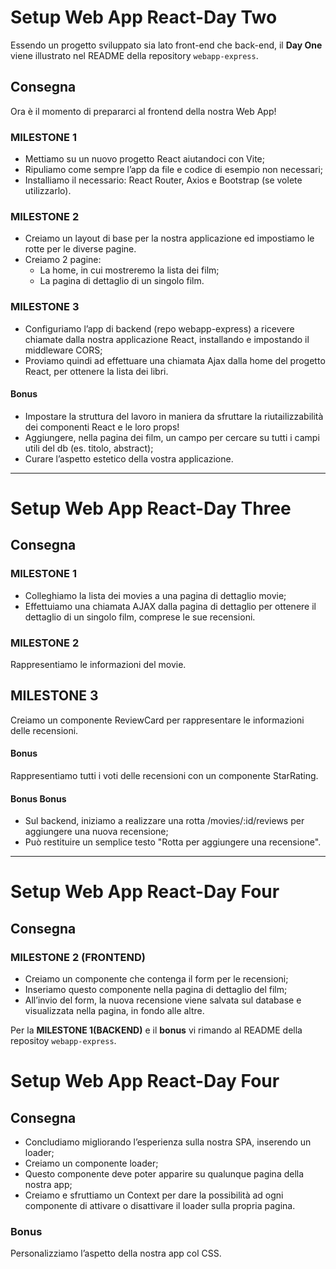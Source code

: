 # Setup Web App React-Day Two

Essendo un progetto sviluppato sia lato front-end che back-end, il **Day One** viene illustrato nel README della repository `webapp-express`.

## Consegna

Ora è il momento di prepararci al frontend della nostra Web App!

### MILESTONE 1
- Mettiamo su un nuovo progetto React aiutandoci con Vite;
- Ripuliamo come sempre l’app da file e codice di esempio non necessari;
- Installiamo il necessario: React Router, Axios e Bootstrap (se volete utilizzarlo).

### MILESTONE 2

- Creiamo un layout di base per la nostra applicazione ed impostiamo le rotte per le diverse pagine.
- Creiamo 2 pagine:
  - La home, in cui mostreremo la lista dei film;
  - La pagina di dettaglio di un singolo film.

### MILESTONE 3

- Configuriamo l’app di backend (repo webapp-express) a ricevere chiamate dalla nostra applicazione React, installando e impostando il middleware CORS;
- Proviamo quindi ad effettuare una chiamata Ajax dalla home del progetto React, per ottenere la lista dei libri.

#### Bonus

- Impostare la struttura del lavoro in maniera da sfruttare la riutailizzabilità dei componenti React e le loro props!
- Aggiungere, nella pagina dei film, un campo per cercare su tutti i campi utili del db (es. titolo, abstract);
- Curare l’aspetto estetico della vostra applicazione.

---

# Setup Web App React-Day Three

## Consegna

### MILESTONE 1

- Colleghiamo la lista dei movies a una pagina di dettaglio movie;
- Effettuiamo una chiamata AJAX dalla pagina di dettaglio per ottenere il dettaglio di un singolo film, comprese le sue recensioni.

### MILESTONE 2

Rappresentiamo le informazioni del movie.

## MILESTONE 3

Creiamo un componente ReviewCard per rappresentare le informazioni delle recensioni.

#### Bonus

Rappresentiamo tutti i voti delle recensioni con un componente StarRating.

#### Bonus Bonus

- Sul backend, iniziamo a realizzare una rotta /movies/:id/reviews per aggiungere una nuova recensione;
- Può restituire un semplice testo "Rotta per aggiungere una recensione".

---

# Setup Web App React-Day Four

## Consegna

### MILESTONE 2 (FRONTEND)

- Creiamo un componente che contenga il form per le recensioni;
- Inseriamo questo componente nella pagina di dettaglio del film;
- All’invio del form, la nuova recensione viene salvata sul database e visualizzata nella pagina, in fondo alle altre.

Per la **MILESTONE 1(BACKEND)** e il **bonus** vi rimando al README della repositoy `webapp-express`.

# Setup Web App React-Day Four

## Consegna

- Concludiamo migliorando l’esperienza sulla nostra SPA, inserendo un loader;
- Creiamo un componente loader;
- Questo componente deve poter apparire su qualunque pagina della nostra app;
- Creiamo e sfruttiamo un Context per dare la possibilità ad ogni componente di attivare o disattivare il loader sulla propria pagina.

### Bonus

Personalizziamo l’aspetto della nostra app col CSS.